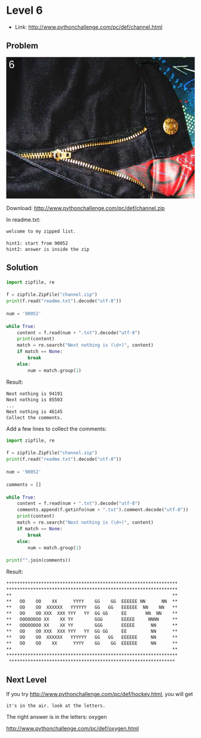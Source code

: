 # Level 6


- Link: http://www.pythonchallenge.com/pc/def/channel.html

## Problem




![](images/channel.jpg)

Download: http://www.pythonchallenge.com/pc/def/channel.zip

In readme.txt:

```
welcome to my zipped list.

hint1: start from 90052
hint2: answer is inside the zip
```

## Solution

```python
import zipfile, re

f = zipfile.ZipFile("channel.zip")
print(f.read("readme.txt").decode("utf-8"))

num = '90052'

while True:
    content = f.read(num + ".txt").decode("utf-8")
    print(content)        
    match = re.search("Next nothing is (\d+)", content)        
    if match == None:
        break
    else:
        num = match.group(1)
```

Result:

```
Next nothing is 94191
Next nothing is 85503
...
Next nothing is 46145
Collect the comments.
```

Add a few lines to collect the comments:

```python
import zipfile, re

f = zipfile.ZipFile("channel.zip")
print(f.read("readme.txt").decode("utf-8"))

num = '90052'

comments = []

while True:
    content = f.read(num + ".txt").decode("utf-8")
    comments.append(f.getinfo(num + ".txt").comment.decode("utf-8"))
    print(content)        
    match = re.search("Next nothing is (\d+)", content)        
    if match == None:
        break
    else:
        num = match.group(1)

print("".join(comments))
```

Result:

```
****************************************************************
****************************************************************
**                                                            **
**   OO    OO    XX      YYYY    GG    GG  EEEEEE NN      NN  **
**   OO    OO  XXXXXX   YYYYYY   GG   GG   EEEEEE  NN    NN   **
**   OO    OO XXX  XXX YYY   YY  GG GG     EE       NN  NN    **
**   OOOOOOOO XX    XX YY        GGG       EEEEE     NNNN     **
**   OOOOOOOO XX    XX YY        GGG       EEEEE      NN      **
**   OO    OO XXX  XXX YYY   YY  GG GG     EE         NN      **
**   OO    OO  XXXXXX   YYYYYY   GG   GG   EEEEEE     NN      **
**   OO    OO    XX      YYYY    GG    GG  EEEEEE     NN      **
**                                                            **
****************************************************************
 **************************************************************
```

## Next Level

If you try http://www.pythonchallenge.com/pc/def/hockey.html, you will get 

```
it's in the air. look at the letters.
```

The right answer is in the letters: oxygen

http://www.pythonchallenge.com/pc/def/oxygen.html